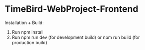 # TimeBird-WebProject-Frontend

Installation + Build:

1. Run npm install
2. Run npm run dev (for development build) or npm run build (for production build)
